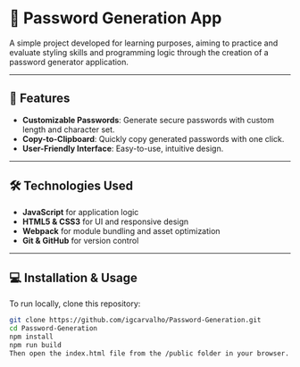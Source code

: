 # 🔐 Password Generation App

A simple project developed for learning purposes, aiming to practice and evaluate styling skills and programming logic through the creation of a password generator application.

---

## 🚀 Features

- **Customizable Passwords**: Generate secure passwords with custom length and character set.
- **Copy-to-Clipboard**: Quickly copy generated passwords with one click.
- **User-Friendly Interface**: Easy-to-use, intuitive design.

---

## 🛠️ Technologies Used

- **JavaScript** for application logic
- **HTML5 & CSS3** for UI and responsive design
- **Webpack** for module bundling and asset optimization
- **Git & GitHub** for version control

---

## 💻 Installation & Usage

To run locally, clone this repository:

```bash
git clone https://github.com/igcarvalho/Password-Generation.git
cd Password-Generation
npm install
npm run build
Then open the index.html file from the /public folder in your browser.
